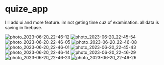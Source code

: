 # quize_app
I ll add ui and more feature. im not geting time cuz of examination.
all data is saving in firebase.


![photo_2023-06-20_22-46-12](https://github.com/rakibsojib1/simple_quiz_app_flutter/assets/118044314/78bd5935-abba-43e5-8ebd-3c31c0098262)
![photo_2023-06-20_22-45-54](https://github.com/rakibsojib1/simple_quiz_app_flutter/assets/118044314/d8c4cdf3-30a4-48f4-a8f6-41d40a26a4ad)
![photo_2023-06-20_22-46-05](https://github.com/rakibsojib1/simple_quiz_app_flutter/assets/118044314/ef5b64c1-e825-4182-a67d-14b78e1e8f5d)
![photo_2023-06-20_22-46-08](https://github.com/rakibsojib1/simple_quiz_app_flutter/assets/118044314/f3ffd015-5f72-4b08-9d9e-84916ebf7e2f)
![photo_2023-06-20_22-46-01](https://github.com/rakibsojib1/simple_quiz_app_flutter/assets/118044314/64e6c02c-9b55-4f55-a4a2-5c956268035f)
![photo_2023-06-20_22-45-43](https://github.com/rakibsojib1/simple_quiz_app_flutter/assets/118044314/b297fa73-9d71-476b-b3e7-3860f901bcc4)
![photo_2023-06-20_22-46-14](https://github.com/rakibsojib1/simple_quiz_app_flutter/assets/118044314/1b68f97d-a8e3-4647-81e2-53d5fa382ad6)
![photo_2023-06-20_22-46-29](https://github.com/rakibsojib1/simple_quiz_app_flutter/assets/118044314/e1f2caaa-e88d-425a-829d-994c69a42c53)
![photo_2023-06-20_22-46-23](https://github.com/rakibsojib1/simple_quiz_app_flutter/assets/118044314/f1ccd0a5-b3b3-4f3e-ba3d-f242c0720699)
![photo_2023-06-20_22-46-26](https://github.com/rakibsojib1/simple_quiz_app_flutter/assets/118044314/43ab073c-3c69-42cf-95d4-a1531ecbed19)


